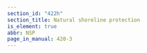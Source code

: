 ```yaml
---
section_id: "422h"
section_title: Natural shoreline protection
is_element: true
abbr: NSP
page_in_manual: 420-3
---
```

